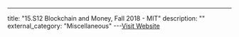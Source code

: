 ---
title: "15.S12 Blockchain and Money, Fall 2018 - MIT"
description: ""
external_category: "Miscellaneous"
---[Visit Website](https://www.youtube.com/playlist?list=PLUl4u3cNGP63UUkfL0onkxF6MYgVa04Fn)

